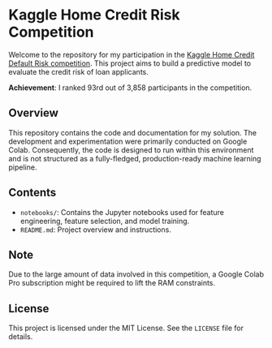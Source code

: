 # Kaggle Home Credit Risk Competition

Welcome to the repository for my participation in the [Kaggle Home Credit Default Risk competition](https://www.kaggle.com/competitions/home-credit-credit-risk-model-stability). This project aims to build a predictive model to evaluate the credit risk of loan applicants.

**Achievement**: I ranked 93rd out of 3,858 participants in the competition.

## Overview

This repository contains the code and documentation for my solution. The development and experimentation were primarily conducted on Google Colab. Consequently, the code is designed to run within this environment and is not structured as a fully-fledged, production-ready machine learning pipeline.

## Contents

- `notebooks/`: Contains the Jupyter notebooks used for feature engineering, feature selection, and model training.
- `README.md`: Project overview and instructions.

## Note
Due to the large amount of data involved in this competition, a Google Colab Pro subscription might be required to lift the RAM constraints.

## License

This project is licensed under the MIT License. See the `LICENSE` file for details.
